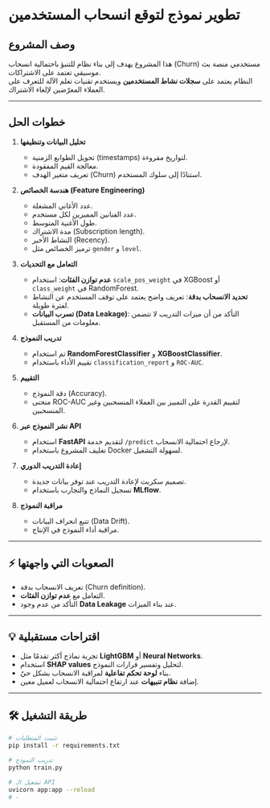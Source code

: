 # تطوير نموذج لتوقع انسحاب المستخدمين
##  وصف المشروع
هذا المشروع يهدف إلى بناء نظام للتنبؤ باحتمالية انسحاب (Churn) مستخدمي منصة بث موسيقي تعتمد على الاشتراكات.  
النظام يعتمد على **سجلات نشاط المستخدمين** ويستخدم تقنيات تعلم الآلة للتعرف على العملاء المعرّضين لإلغاء الاشتراك.

---

##  خطوات الحل
1. **تحليل البيانات وتنظيفها**  
   - تحويل الطوابع الزمنية (timestamps) لتواريخ مقروءة.  
   - معالجة القيم المفقودة.  
   - تعريف متغير الهدف (Churn) استنادًا إلى سلوك المستخدم.

2. **هندسة الخصائص (Feature Engineering)**  
   - عدد الأغاني المشغلة.  
   - عدد الفنانين المميزين لكل مستخدم.  
   - طول الأغنية المتوسط.  
   - مدة الاشتراك (Subscription length).  
   - النشاط الأخير (Recency).  
   - ترميز الخصائص مثل `gender` و `level`.

3. **التعامل مع التحديات**  
   - **عدم توازن الفئات**: استخدام `scale_pos_weight` في XGBoost أو `class_weight` في RandomForest.  
   - **تحديد الانسحاب بدقة**: تعريف واضح يعتمد على توقف المستخدم عن النشاط لفترة طويلة.  
   - **تسرب البيانات (Data Leakage)**: التأكد من أن ميزات التدريب لا تتضمن معلومات من المستقبل.

4. **تدريب النموذج**  
   - تم استخدام **RandomForestClassifier** و **XGBoostClassifier**.  
   - تقييم الأداء باستخدام `classification_report` و `ROC-AUC`.

5. **التقييم**  
   - دقة النموذج (Accuracy).  
   - منحنى ROC-AUC لتقييم القدرة على التمييز بين العملاء المنسحبين وغير المنسحبين.  

6. **نشر النموذج عبر API**  
   - استخدام **FastAPI** لتقديم خدمة `/predict` لإرجاع احتمالية الانسحاب.  
   - تغليف المشروع باستخدام Docker لسهولة التشغيل.  

7. **إعادة التدريب الدوري**  
   - تصميم سكربت لإعادة التدريب عند توفر بيانات جديدة.  
   - تسجيل النماذج والتجارب باستخدام **MLflow**.  

8. **مراقبة النموذج**  
   - تتبع انحراف البيانات (Data Drift).  
   - مراقبة أداء النموذج في الإنتاج.

---

## ⚡️ الصعوبات التي واجهتها
- تعريف الانسحاب بدقة (Churn definition).  
- التعامل مع **عدم توازن الفئات**.  
- التأكد من عدم وجود **Data Leakage** عند بناء الميزات.  

---

## 💡 اقتراحات مستقبلية
- تجربة نماذج أكثر تقدمًا مثل **LightGBM** أو **Neural Networks**.  
- استخدام **SHAP values** لتحليل وتفسير قرارات النموذج.  
- بناء **لوحة تحكم تفاعلية** لمراقبة الانسحاب بشكل حيّ.  
- إضافة **نظام تنبيهات** عند ارتفاع احتمالية الانسحاب لعميل معين.  

---

## 🛠️ طريقة التشغيل
```bash
# تثبيت المتطلبات
pip install -r requirements.txt

# تدريب النموذج
python train.py

# تشغيل الـ API
uvicorn app:app --reload
# -
